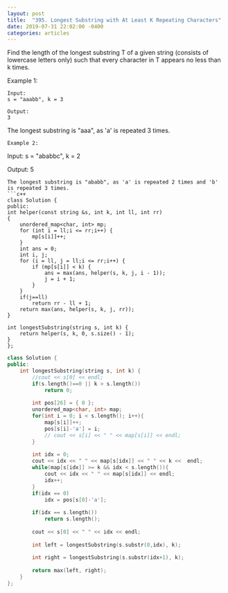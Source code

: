 ```yaml
---
layout: post
title:  "395. Longest Substring with At Least K Repeating Characters"
date: 2019-07-31 22:02:00 -0400
categories: articles
---
```

Find the length of the longest substring T of a given string (consists of lowercase letters only) such that every character in T appears no less than k times.

Example 1:
```
Input:
s = "aaabb", k = 3

Output:
3
```
The longest substring is "aaa", as 'a' is repeated 3 times.
```
Example 2:
```
Input:
s = "ababbc", k = 2

Output:
5
```
The longest substring is "ababb", as 'a' is repeated 2 times and 'b' is repeated 3 times.
```c++
class Solution {
public:
int helper(const string &s, int k, int ll, int rr)
{
	unordered_map<char, int> mp;
	for (int i = ll;i <= rr;i++) {
		mp[s[i]]++;
	}
	int ans = 0;
	int i, j;
	for (i = ll, j = ll;i <= rr;i++) {
		if (mp[s[i]] < k) {
			ans = max(ans, helper(s, k, j, i - 1));
			j = i + 1;
		}
	}
	if(j==ll)
		return rr - ll + 1;
	return max(ans, helper(s, k, j, rr));
}

int longestSubstring(string s, int k) {
	return helper(s, k, 0, s.size() - 1);
}
};
```
```c++
class Solution {
public:
    int longestSubstring(string s, int k) {
        //cout << s[0] << endl;
        if(s.length()==0 || k > s.length())
            return 0;
        
        int pos[26] = { 0 };
        unordered_map<char, int> map;
        for(int i = 0; i < s.length(); i++){
            map[s[i]]++;
            pos[s[i]-'a'] = i;
            // cout << s[i] << " " << map[s[i]] << endl;
        }
        
        int idx = 0;
        cout << idx << " " << map[s[idx]] << " " << k <<  endl;
        while(map[s[idx]] >= k && idx < s.length()){
            cout << idx << " " << map[s[idx]] << endl;
            idx++;
        }
        if(idx == 0)
            idx = pos[s[0]-'a'];
        
        if(idx == s.length())
            return s.length();
        
        cout << s[0] << " " << idx << endl;
        
        int left = longestSubstring(s.substr(0,idx), k);
        
        int right = longestSubstring(s.substr(idx+1), k);
        
        return max(left, right);
    }
};
```